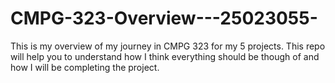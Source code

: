 # CMPG-323-Overview---25023055-
This is my overview of my journey in CMPG 323 for my 5 projects. This repo will help you to understand how I think everything should be though of and how I will be completing the project.
